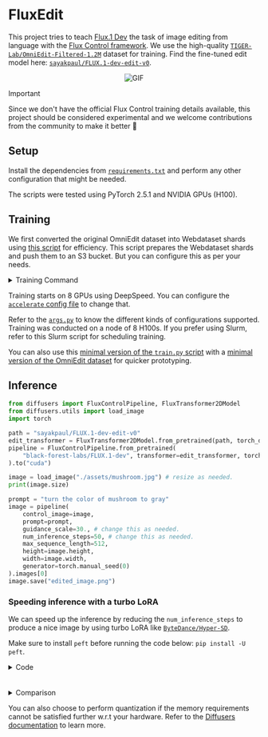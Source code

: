 # FluxEdit

This project tries to teach [Flux.1 Dev](https://huggingface.co/black-forest-labs/FLUX.1-dev) the task of image editing from language with the [Flux Control framework](https://blackforestlabs.ai/flux-1-tools/). We use the high-quality [`TIGER-Lab/OmniEdit-Filtered-1.2M`](https://huggingface.co/datasets/TIGER-Lab/OmniEdit-Filtered-1.2M/) dataset for training. Find the fine-tuned edit model here: [`sayakpaul/FLUX.1-dev-edit-v0`](https://huggingface.co/sayakpaul/FLUX.1-dev-edit-v0).

<div align="center">
<img src="https://huggingface.co/datasets/sayakpaul/sample-datasets/resolve/main/flux-edit-artifacts/output_slow.gif" alt="GIF"/>
</div>

>[!IMPORTANT]
> Since we don't have the official Flux Control training details available, this project should be considered experimental and we welcome contributions from the community to make it better 🤗

## Setup

Install the dependencies from [`requirements.txt`](./requirements.txt) and perform any other configuration that might be needed.

The scripts were tested using PyTorch 2.5.1 and NVIDIA GPUs (H100).

## Training

We first converted the original OmniEdit dataset into Webdataset shards using [this script](./misc/convert_to_wds.py) for efficiency. This script prepares the Webdataset shards and push them to an S3 bucket. But you can configure this as per your needs.

<details>
<summary>Training Command</summary>

```bash
export LR=1e-4
export WEIGHT_DECAY=1e-4
export GUIDANCE_SCALE=30.0
export CAPTION_DROPOUT=0.0
export LR_SCHEDULER="constant"

srun --wait=60 --kill-on-bad-exit=1 accelerate launch --config_file=./misc/accelerate_ds2.yaml train_control_flux_wds.py \
  --pretrained_model_name_or_path="black-forest-labs/FLUX.1-dev" \
  --output_dir="omniflux-lr_${LR}-wd_${WEIGHT_DECAY}-gs_${GUIDANCE_SCALE}-cd_${CAPTION_DROPOUT}-scheduler_${LR_SCHEDULER}-sim_flow-no8bitadam" \
  --mixed_precision="bf16" \
  --per_gpu_batch_size=4 \
  --dataloader_num_workers=4 \
  --gradient_accumulation_steps=4 \
  --quality_threshold=10.0 \
  --simplified_flow \
  --gradient_checkpointing \
  --proportion_empty_prompts=$CAPTION_DROPOUT \
  --learning_rate=$LR \
  --adam_weight_decay=$WEIGHT_DECAY \
  --guidance_scale=$GUIDANCE_SCALE \
  --validation_guidance_scale="10.,20.,30.,40." \
  --report_to="wandb" --log_dataset_samples \
  --lr_scheduler=$LR_SCHEDULER \
  --lr_warmup_steps=0 \
  --checkpointing_steps=4000 \
  --resume_from_checkpoint="latest" --checkpoints_total_limit=2 \
  --max_train_steps=20000 \
  --validation_steps=400 \
  --validation_image "assets/car.jpg" "assets/green_creature.jpg" "assets/norte_dam.jpg" "assets/mushroom.jpg" \
  --validation_prompt "Give this the look of a traditional Japanese woodblock print." "transform the setting to a winter scene" "Change it to look like it's in the style of an impasto painting." "turn the color of mushroom to gray" \
  --seed="0" \
  --push_to_hub

echo "END TIME: $(date)"
```

</details>

Training starts on 8 GPUs using DeepSpeed. You can configure the [`accelerate` config file](./misc/accelerate_ds2.yaml) to change that.

Refer to the [`args.py`](./args.py) to know the different kinds of configurations supported. Training was conducted on a node of 8 H100s. If you prefer using Slurm, refer to this Slurm script for scheduling training.

You can also use this [minimal version of the `train.py` script](https://github.com/huggingface/diffusers/blob/main/examples/flux-control/train_control_flux.py) with a [minimal version of the OmniEdit dataset](https://huggingface.co/datasets/sayakpaul/OmniEdit-mini) for quicker prototyping.

## Inference

```py
from diffusers import FluxControlPipeline, FluxTransformer2DModel
from diffusers.utils import load_image
import torch 

path = "sayakpaul/FLUX.1-dev-edit-v0"
edit_transformer = FluxTransformer2DModel.from_pretrained(path, torch_dtype=torch.bfloat16)
pipeline = FluxControlPipeline.from_pretrained(
    "black-forest-labs/FLUX.1-dev", transformer=edit_transformer, torch_dtype=torch.bfloat16
).to("cuda")

image = load_image("./assets/mushroom.jpg") # resize as needed.
print(image.size)

prompt = "turn the color of mushroom to gray"
image = pipeline(
    control_image=image,
    prompt=prompt,
    guidance_scale=30., # change this as needed.
    num_inference_steps=50, # change this as needed.
    max_sequence_length=512,
    height=image.height,
    width=image.width,
    generator=torch.manual_seed(0)
).images[0]
image.save("edited_image.png")
```

### Speeding inference with a turbo LoRA

We can speed up the inference by reducing the `num_inference_steps` to produce a nice image by using turbo LoRA like [`ByteDance/Hyper-SD`](https://hf.co/ByteDance/Hyper-SD).

Make sure to install `peft` before running the code below: `pip install -U peft`.

<details>
<summary>Code</summary>

```py
from diffusers import FluxControlPipeline, FluxTransformer2DModel
from diffusers.utils import load_image
from huggingface_hub import hf_hub_download
import torch

path = "sayakpaul/FLUX.1-dev-edit-v0" 
edit_transformer = FluxTransformer2DModel.from_pretrained(path, torch_dtype=torch.bfloat16)
control_pipe = FluxControlPipeline.from_pretrained(
    "black-forest-labs/FLUX.1-dev", transformer=edit_transformer, torch_dtype=torch.bfloat16
).to("cuda")

# load the turbo LoRA
control_pipe.load_lora_weights(
    hf_hub_download("ByteDance/Hyper-SD", "Hyper-FLUX.1-dev-8steps-lora.safetensors"), adapter_name="hyper-sd"
)
control_pipe.set_adapters(["hyper-sd"], adapter_weights=[0.125])

image = load_image("./assets/mushroom.jpg") # resize as needed.
print(image.size)

prompt = "turn the color of mushroom to gray"
image = pipeline(
    control_image=image,
    prompt=prompt,
    guidance_scale=30., # change this as needed.
    num_inference_steps=8, # change this as needed.
    max_sequence_length=512,
    height=image.height,
    width=image.width,
    generator=torch.manual_seed(0)
).images[0]
image.save("edited_image.png")
```

</details>
<br><br>
<details>
<summary>Comparison</summary>

<table align="center">
  <tr>
    <th>50 steps</th>
    <th>8 steps</th>
  </tr>
  <tr>
    <td align="center"><img src="https://huggingface.co/datasets/sayakpaul/sample-datasets/resolve/main/flux-edit-artifacts/edited_car.jpg" alt="50 steps 1" width="150"></td>
    <td align="center"><img src="https://huggingface.co/datasets/sayakpaul/sample-datasets/resolve/main/flux-edit-artifacts/edited_8steps_car.jpg" alt="8 steps 1" width="150"></td>
  </tr>
  <tr>
    <td align="center"><img src="https://huggingface.co/datasets/sayakpaul/sample-datasets/resolve/main/flux-edit-artifacts/edited_norte_dam.jpg" alt="50 steps 2" width="150"></td>
    <td align="center"><img src="https://huggingface.co/datasets/sayakpaul/sample-datasets/resolve/main/flux-edit-artifacts/edited_8steps_norte_dam.jpg" alt="8 steps 2" width="150"></td>
  </tr>
  <tr>
    <td align="center"><img src="https://huggingface.co/datasets/sayakpaul/sample-datasets/resolve/main/flux-edit-artifacts/edited_mushroom.jpg" alt="50 steps 3" width="150"></td>
    <td align="center"><img src="https://huggingface.co/datasets/sayakpaul/sample-datasets/resolve/main/flux-edit-artifacts/edited_8steps_mushroom.jpg" alt="8 steps 3" width="150"></td>
  </tr>
  <tr>
    <td align="center"><img src="https://huggingface.co/datasets/sayakpaul/sample-datasets/resolve/main/flux-edit-artifacts/edited_green_creature.jpg" alt="50 steps 4" width="150"></td>
    <td align="center"><img src="https://huggingface.co/datasets/sayakpaul/sample-datasets/resolve/main/flux-edit-artifacts/edited_8steps_green_creature.jpg" alt="8 steps 4" width="150"></td>
  </tr>
</table>


</details>

You can also choose to perform quantization if the memory requirements cannot be satisfied further w.r.t your hardware. Refer to the [Diffusers documentation](https://huggingface.co/docs/diffusers/main/en/quantization/overview) to learn more.